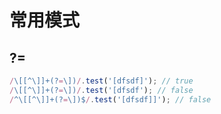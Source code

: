 # 常用模式

## ?=

```js
/\[[^\]]+(?=\])/.test('[dfsdf]'); // true
/\[[^\]]+(?=\])/.test('[dfsdf'); // false
/^\[[^\]]+(?=\])$/.test('[dfsdf]]'); // false
```
